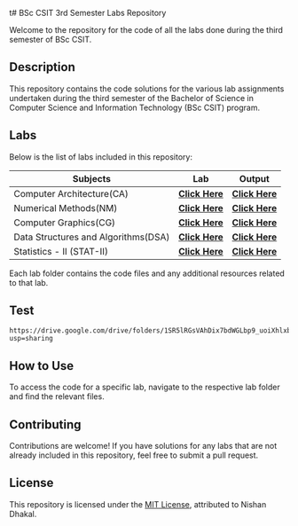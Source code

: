 t# BSc CSIT 3rd Semester Labs Repository

Welcome to the repository for the code of all the labs done during the third semester of BSc CSIT.

## Description

This repository contains the code solutions for the various lab assignments undertaken during the third semester of the Bachelor of Science in Computer Science and Information Technology (BSc CSIT) program.

## Labs

Below is the list of labs included in this repository:

| Subjects               | Lab                                                                 | Output                                                                                                                                               |
|------------------------|---------------------------------------------------------------------|------------------------------------------------------------------------------------------------------------------------------------------------------|
| Computer Architecture(CA)  | **[Click Here](https://github.com/nishan023/3rd-sem/tree/master/CA)**                                     | **[Click Here ](CA)**                                                                                                                       |
| Numerical Methods(NM)      | **[Click Here](https://github.com/nishan023/3rd-sem/tree/master/NM)**| **[Click Here ](https://drive.google.com/drive/folders/1ILYqwwyfQ18JpN10gr7b-mXv-OY8QHK2?usp=sharing)**                              |
| Computer Graphics(CG)     | **[Click Here](https://github.com/nishan023/3rd-sem/tree/master/CG)**                                         | **[Click Here ](https://drive.google.com/drive/folders/1o-8iP_xRatNx1UgJWnwl-DzK0mXgmZcA?usp=sharing)**                                                                                                                       |
| Data Structures and Algorithms(DSA) | **[Click Here](https://github.com/nishan023/3rd-sem/tree/master/DSA)**                          | **[Click Here](https://drive.google.com/drive/folders/1obwIVXNBBppQDXwwXUJ5l5SxjP-D3NGS?usp=sharing)**                                                                                                                      |
| Statistics - II (STAT-II)      | **[Click Here](Statistics-II)**                               | **[Click Here](https://drive.google.com/drive/folders/1AwhaBz7afj7Jju-VNbQKlic7irTp7Rfj?usp=sharing)**                                                                                                    |

Each lab folder contains the code files and any additional resources related to that lab.

## Test
```
https://drive.google.com/drive/folders/1SR5lRGsVAhDix7bdWGLbp9_uoiXhlxbA?usp=sharing
```

## How to Use

To access the code for a specific lab, navigate to the respective lab folder and find the relevant files.

## Contributing

Contributions are welcome! If you have solutions for any labs that are not already included in this repository, feel free to submit a pull request.

## License

This repository is licensed under the [MIT License](https://github.com/nishan023/3rd-sem/blob/master/LICENSE), attributed to Nishan Dhakal.
